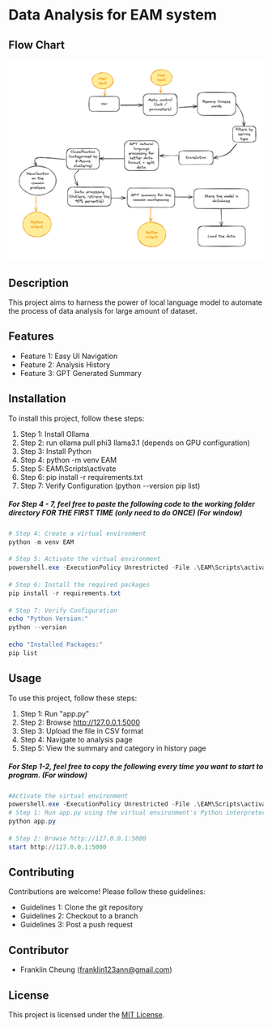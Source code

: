 # Data Analysis for EAM system

## Flow Chart
![](flowchart.png)


## Description

This project aims to harness the power of local language model to automate the process of data analysis for large amount of dataset.

## Features

- Feature 1: Easy UI Navigation
- Feature 2: Analysis History
- Feature 3: GPT Generated Summary

## Installation

To install this project, follow these steps:

1. Step 1: Install Ollama
2. Step 2: run ollama pull phi3 llama3.1 (depends on GPU configuration)
3. Step 3: Install Python
4. Step 4: python -m venv EAM
5. Step 5: EAM\Scripts\activate
6. Step 6: pip install -r requirements.txt
7. Step 7: Verify Configuration (python --version pip list)


##### For Step 4 - 7, feel free to paste the following code to the working folder directory **FOR THE FIRST TIME** (only need to do ONCE) *(For window)*

```powershell
# Step 4: Create a virtual environment
python -m venv EAM

# Step 5: Activate the virtual environment
powershell.exe -ExecutionPolicy Unrestricted -File .\EAM\Scripts\activate.ps1

# Step 6: Install the required packages
pip install -r requirements.txt

# Step 7: Verify Configuration
echo "Python Version:"
python --version

echo "Installed Packages:"
pip list
```


## Usage

To use this project, follow these steps:

1. Step 1: Run "app.py"
2. Step 2: Browse http://127.0.0.1:5000
3. Step 3: Upload the file in CSV format
4. Step 4: Navigate to analysis page
5. Step 5: View the summary and category in history page

##### For Step 1-2, feel free to copy the following every time you want to start to program. *(For window)*
```powershell
#Activate the virtual environment
powershell.exe -ExecutionPolicy Unrestricted -File .\EAM\Scripts\activate.ps1
# Step 1: Run app.py using the virtual environment's Python interpreter
python app.py

# Step 2: Browse http://127.0.0.1:5000
start http://127.0.0.1:5000
```

## Contributing

Contributions are welcome! Please follow these guidelines:

- Guidelines 1: Clone the git repository
- Guidelines 2: Checkout to a branch
- Guidelines 3: Post a push request

## Contributor
- Franklin Cheung (franklin123ann@gmail.com)

## License

This project is licensed under the [MIT License](LICENSE).
